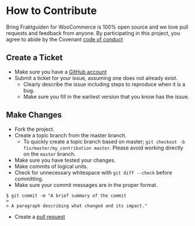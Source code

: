 # How to Contribute

Bring Fraktguiden for WooCommerce is 100% open source and we love pull requests and feedback from anyone. By participating in this project, you agree to abide by the Covenant [code of conduct](http://contributor-covenant.org/version/1/4/)

## Create a Ticket

* Make sure you have a [GitHub account](https://github.com/signup/free)
* Submit a ticket for your issue, assuming one does not already exist.
  * Clearly describe the issue including steps to reproduce when it is a bug.
  * Make sure you fill in the earliest version that you know has the issue.

## Make Changes

* Fork the project.
* Create a topic branch from the master branch.
  * To quickly create a topic branch based on master; `git checkout -b
    fix/master/my_contribution master`. Please avoid working directly on the
    `master` branch.
* Make sure you have tested your changes.
* Make commits of logical units.
* Check for unnecessary whitespace with `git diff --check` before committing.
* Make sure your commit messages are in the proper format.

````
$ git commit -m "A brief summary of the commit
> 
> A paragraph describing what changed and its impact."
````
* Create a [pull request](https://help.github.com/articles/using-pull-requests/)
